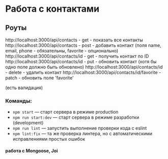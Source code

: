 # Работа с контактами

## Роуты

http://localhost:3000/api/contacts - get - показать все контакты
http://localhost:3000/api/contacts - post - добавить контакт (поля name, email, phone - обязательны, favorite - опционально)
http://localhost:3000/api/contacts/id - get - получить контакт по ID
http://localhost:3000/api/contacts/id - put - обновить контакт (хотя бы одно поле должно быть обновлено)
http://localhost:3000/api/contacts/id - delete - удалить контакт
http://localhost:3000/api/contacts/id/favorite - patch - обновить поле 'favorite'

(есть валидация)

### Команды:

- `npm start` &mdash; старт сервера в режиме production
- `npm run start:dev` &mdash; старт сервера в режиме разработки (development)
- `npm run lint` &mdash; запустить выполнение проверки кода с eslint
- `npm lint:fix` &mdash; та же проверка линтера, но с автоматическими исправлениями простых ошибок

#### работа с Mongoose, Joi
